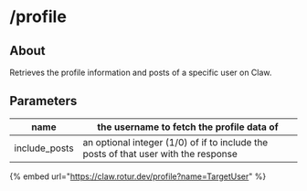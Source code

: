 # /profile

## About

Retrieves the profile information and posts of a specific user on Claw.

## Parameters

| name           | the username to fetch the profile data of                                           |
| -------------- | ----------------------------------------------------------------------------------- |
| include\_posts | an optional integer (1/0) of if to include the posts of that user with the response |



{% embed url="https://claw.rotur.dev/profile?name=TargetUser" %}
